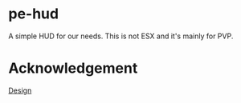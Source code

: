 # pe-hud

A simple HUD for our needs. This is not ESX and it's mainly for PVP. 

# Acknowledgement

[Design](https://github.com/nafing/esx_nafing_hud)
